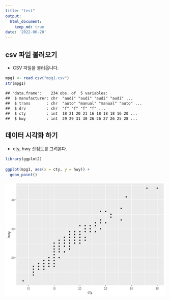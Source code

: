```yaml
---
title: "test"
output:
  html_document:
    keep_md: true
date: '2022-06-20'
---
```




## csv 파일 불러오기 
- CSV 파일을 불러옵니다. 


```r
mpg1 <- read.csv("mpg1.csv")
str(mpg1)
```

```
## 'data.frame':	234 obs. of  5 variables:
##  $ manufacturer: chr  "audi" "audi" "audi" "audi" ...
##  $ trans       : chr  "auto" "manual" "manual" "auto" ...
##  $ drv         : chr  "f" "f" "f" "f" ...
##  $ cty         : int  18 21 20 21 16 18 18 18 16 20 ...
##  $ hwy         : int  29 29 31 30 26 26 27 26 25 28 ...
```

## 데이터 시각화 하기
- cty, hwy 산점도를 그려본다. 

```r
library(ggplot2)

ggplot(mpg1, aes(x = cty, y = hwy)) + 
  geom_point()
```

![](test_files/figure-html/unnamed-chunk-2-1.png)<!-- -->






